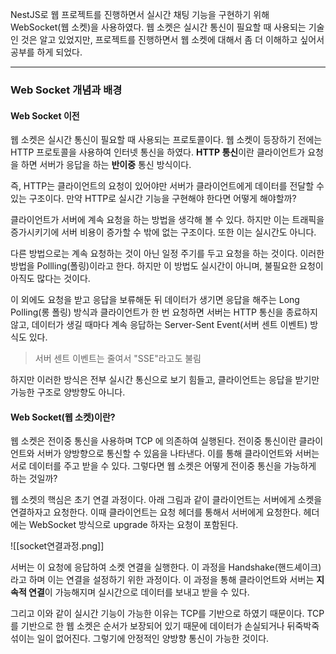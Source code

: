 NestJS로 웹 프로젝트를 진행하면서 실시간 채팅 기능을 구현하기 위해 WebSocket(웹 소켓)을 사용하였다. 웹 소켓은 실시간 통신이 필요할 때 사용되는 기술인 것은 알고 있었지만, 프로젝트를 진행하면서 웹 소켓에 대해서 좀 더 이해하고 싶어서 공부를 하게 되었다.

---
### Web Socket 개념과 배경

#### Web Socket 이전
웹 소켓은 실시간 통신이 필요할 때 사용되는 프로토콜이다. 웹 소켓이 등장하기 전에는 HTTP 프로토콜을 사용하여 인터넷 통신을 하였다. **HTTP 통신**이란 클라이언트가 요청을 하면 서버가 응답을 하는 **반이중** 통신 방식이다. 

즉, HTTP는 클라이언트의 요청이 있어야만 서버가 클라이언트에게 데이터를 전달할 수 있는 구조이다. 만약 HTTP로 실시간 기능을 구현해야 한다면 어떻게 해야할까?

클라이언트가 서버에 계속 요청을 하는 방법을 생각해 볼 수 있다. 하지만 이는 트래픽을 증가시키기에 서버 비용이 증가할 수 밖에 없는 구조이다. 또한 이는 실시간도 아니다.

다른 방법으로는 계속 요청하는 것이 아닌 일정 주기를 두고 요청을 하는 것이다. 이러한 방법을 Pollling(폴링)이라고 한다. 하지만 이 방법도 실시간이 아니며, 불필요한 요청이 아직도 많다는 것이다.

이 외에도 요청을 받고 응답을 보류해둔 뒤 데이터가 생기면 응답을 해주는 Long Polling(롱 폴링) 방식과 클라이언트가 한 번 요청하면 서버는 HTTP 통신을 종료하지 않고, 데이터가 생길 때마다 계속 응답하는 Server-Sent Event(서버 센트 이벤트) 방식도 있다.
> 서버 센트 이벤트는 줄여서 "SSE"라고도 불림

하지만 이러한 방식은 전부 실시간 통신으로 보기 힘들고, 클라이언트는 응답을 받기만 가능한 구조로 양방향도 아니다.

#### Web Socket(웹 소켓)이란?

웹 소켓은 전이중 통신을 사용하며 TCP 에 의존하여 실행된다. 전이중 통신이란 클라이언트와 서버가 양방향으로 통신할 수 있음을 나타낸다. 이를 통해 클라이언트와 서버는 서로 데이터를 주고 받을 수 있다. 그렇다면 웹 소켓은 어떻게 전이중 통신을 가능하게 하는 것일까?

웹 소켓의 핵심은 초기 연결 과정이다. 아래 그림과 같이 클라이언트는 서버에게 소켓을 연결하자고 요청한다. 이때 클라이언트는 요청 헤더를 통해서 서버에게 요청한다. 헤더에는 WebSocket 방식으로 upgrade 하자는 요청이 포함된다.

![[socket연결과정.png]]

서버는 이 요청에 응답하여 소켓 연결을 실행한다. 이 과정을 Handshake(핸드셰이크)라고 하며 이는 연결을 설정하기 위한 과정이다. 이 과정을 통해 클라이언트와 서버는 **지속적 연결**이 가능해지며 실시간으로 데이터를 보내고 받을 수 있다.

그리고 이와 같이 실시간 기능이 가능한 이유는 TCP를 기반으로 하였기 때문이다. TCP를 기반으로 한 웹 소켓은 순서가 보장되어 있기 때문에 데이터가 손실되거나 뒤죽박죽 섞이는 일이 없어진다. 그렇기에 안정적인 양방향 통신이 가능한 것이다.